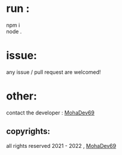 # run :
npm i <br />
node .

# issue:
any issue / pull request are welcomed!

# other: 
contact the developer : <a href="https://discord.com/user/667753369858736148">MohaDev69</a>

## copyrights:

all rights reserved 2021 - 2022 , <a href="https://www.mohadev69.xyz">MohaDev69</a>
